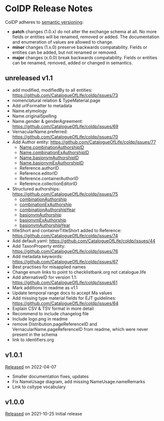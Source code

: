 # ColDP Release Notes

ColDP adheres to [semantic versioning](http://semver.org/):
 - **patch** changes (1.0.x) do not alter the exchange schema at all. No more fields or entities will be renamed, removed or added. The documentation and enumeration of values are allowed to change.
 - **minor** changes (1.x.0) preserve backwards compatability. Fields or entities can be added, but not renamed or removed.
 - **major** changes (x.0.0) break backwards compatability. Fields or entities can be renamed, removed, added or changed in semantics. 

## unreleased v1.1
 - add modified, modifiedBy to all entities: https://github.com/CatalogueOfLife/coldp/issues/73
 - nomenclatural relation & TypeMaterial.page
 - Add urlFormatter to metadata
 - Name.etymology
 - Name.originalSpelling
 - Name.gender & genderAgreement: https://github.com/CatalogueOfLife/coldp/issues/69
 - VernacularName.preferred: https://github.com/CatalogueOfLife/coldp/issues/70
 - Add Author entity: https://github.com/CatalogueOfLife/coldp/issues/77
     + [Name.combinationAuthorshipID](https://github.com/CatalogueOfLife/coldp/blob/master/README.md#combinationAuthorshipID)
     + [Name.combinationExAuthorshipID](https://github.com/CatalogueOfLife/coldp/blob/master/README.md#combinationExAuthorshipID)
     + [Name.basionymAuthorshipID](https://github.com/CatalogueOfLife/coldp/blob/master/README.md#basionymAuthorshipID)
     + [Name.basionymExAuthorshipID](https://github.com/CatalogueOfLife/coldp/blob/master/README.md#basionymExAuthorshipID)
     + Reference.authorID
     + Reference.editorID
     + Reference.containerAuthorID
     + Reference.collectionEditorID
 - Structured authorships: https://github.com/CatalogueOfLife/coldp/issues/75
     + [combinationAuthorship](https://github.com/CatalogueOfLife/coldp/blob/master/README.md#combinationAuthorship)
     + [combinationExAuthorship](https://github.com/CatalogueOfLife/coldp/blob/master/README.md#combinationExAuthorship)
     + [combinationAuthorshipYear](https://github.com/CatalogueOfLife/coldp/blob/master/README.md#combinationAuthorshipYear)
     + [basionymAuthorship](https://github.com/CatalogueOfLife/coldp/blob/master/README.md#basionymAuthorship)
     + [basionymExAuthorship](https://github.com/CatalogueOfLife/coldp/blob/master/README.md#basionymExAuthorship)
     + [basionymAuthorshipYear](https://github.com/CatalogueOfLife/coldp/blob/master/README.md#basionymAuthorshipYear)
 - titleShort and containerTitleShort added to Reference: https://github.com/CatalogueOfLife/coldp/issues/74
 - Add default.yaml: https://github.com/CatalogueOfLife/coldp/issues/44
 - Add TaxonProperty entity: https://github.com/CatalogueOfLife/coldp/issues/76
 - Add metadata keywords: https://github.com/CatalogueOfLife/coldp/issues/67
 - Best practises for misapplied names
 - Change enum links to point to checklistbank.org not catalogue.life
 - Add alternativeID for version 1.1: https://github.com/CatalogueOfLife/coldp/issues/61
 - Mark additions in readme as v1.1
 - Update temporal range docs to accept Ma values
 - Add missing type material fields for EJT guidelines: https://github.com/CatalogueOfLife/coldp/issues/64
 - Explain CSV & TSV format in more detail
 - Recommend to include changelog file
 - Include logo.png in readme
 - remove Distribution.pageReferenceID and VernacularName.pageReferenceID from readme, which were never present in the schema
 - link to identifiers.org

## v1.0.1
[Released](https://github.com/CatalogueOfLife/coldp/releases/tag/v1.0.1) on 2022-04-07
 - Smaller documentation fixes, updates
 - Fix NameUsage diagram, add missing NameUsage.nameRemarks
 - Link to csltype vocabulary

## v1.0.0
[Released](https://github.com/CatalogueOfLife/coldp/releases/tag/v1.0.0) on 2021-10-25
Initial release